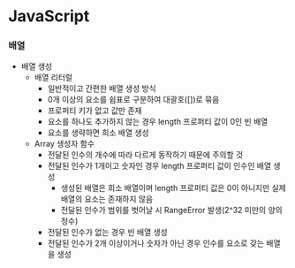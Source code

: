 # JavaScript
### 배열
* 배열 생성
  * 배열 리터럴
    * 일반적이고 간편한 배열 생성 방식
    * 0개 이상의 요소를 쉼표로 구분하여 대괄호([])로 묶음
    * 프로퍼티 키가 없고 값만 존재
    * 요소를 하나도 추가하지 않는 경우 length 프로퍼티 값이 0인 빈 배열
    * 요소를 생략하면 희소 배열 생성
  * Array 생성자 함수
    * 전달된 인수의 개수에 따라 다르게 동작하기 때문에 주의할 것
    * 전달된 인수가 1개이고 숫자인 경우 length 프로퍼티 값이 인수인 배열 생성
      * 생성된 배열은 희소 배열이며 length 프로퍼티 값은 0이 아니지만 실제 배열의 요소는 존재하지 않음
      * 전달된 인수가 범위를 벗어날 시 RangeError 발생(2^32 미만의 양의 정수)
    * 전달된 인수가 없는 경우 빈 배열 생성
    * 전달된 인수가 2개 이상이거나 숫자가 아닌 경우 인수를 요소로 갖는 배열을 생성
